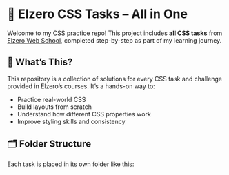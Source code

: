 # 🎨 Elzero CSS Tasks – All in One

Welcome to my CSS practice repo! This project includes **all CSS tasks** from [Elzero Web School](https://elzero.org/), completed step-by-step as part of my learning journey.

## 📌 What’s This?

This repository is a collection of solutions for every CSS task and challenge provided in Elzero’s courses. It’s a hands-on way to:

- Practice real-world CSS
- Build layouts from scratch
- Understand how different CSS properties work
- Improve styling skills and consistency

## 🗂️ Folder Structure

Each task is placed in its own folder like this:

